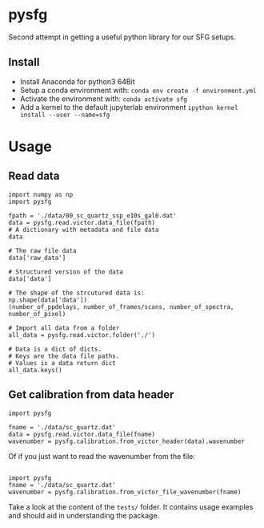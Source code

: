 # pysfg
Second attempt in getting a useful python library for our SFG setups.

## Install
- Install Anaconda for python3 64Bit
- Setup a conda environment with:
  `conda env create -f environment.yml`
- Activate the environment with:
  `conda activate sfg`
- Add a kernel to the default jupyterlab environment
  `ipython kernel install --user --name=sfg`
  
# Usage
## Read data
``` python3
import numpy as np
import pysfg

fpath = './data/00_sc_quartz_ssp_e10s_gal0.dat'
data = pysfg.read.victor.data_file(fpath)
# A dictionary with metadata and file data
data

# The raw file data
data['raw_data']

# Structured version of the data
data['data']

# The shape of the strcutured data is:
np.shape(data['data'])
(number_of_ppdelays, number_of_frames/scans, number_of_spectra, number_of_pixel)

# Import all data from a folder
all_data = pysfg.read.victor.folder('./')

# Data is a dict of dicts.
# Keys are the data file paths.
# Values is a data return dict
all_data.keys()
```

## Get calibration from data header
```python3
import pysfg

fname = './data/sc_quartz.dat'
data = pysfg.read.victor.data_file(fname)
wavenumber = pysfg.calibration.from_victor_header(data).wavenumber
```

Of if you just want to read the wavenumber from the file:
```python3

import pysfg
fname = './data/sc_quartz.dat'
wavenumber = pysfg.calibration.from_victor_file_wavenumber(fname)
```

Take a look at the content of the `tests/` folder. It contains usage examples 
and should aid in understanding the package.
